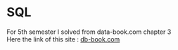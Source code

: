 # SQL
For 5th semester I solved from data-book.com chapter 3 
</br>
Here the link of this site : <a href="www.db-book.com">db-book.com</a>
